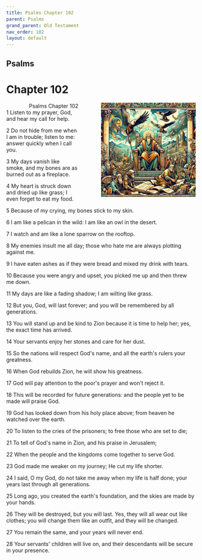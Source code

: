 ```yaml
---
title: Psalms Chapter 102
parent: Psalms
grand_parent: Old Testament
nav_order: 102
layout: default
---
```


## Psalms

# Chapter 102

<div style="clear: both; text-align: right;">
    <div style="max-width: 50%; height: auto; float: right; margin: 0 0 10px 10px; padding-left: 10%;">
        <img src="/assets/Image/Psalms/500/102.jpg" alt="Psalms Chapter 102" class="chapter-image">
    </div>
    <figcaption style="font-size: 14px; text-align: right;">Psalms Chapter 102</figcaption>
</div>
1 Listen to my prayer, God, and hear my call for help.

2 Do not hide from me when I am in trouble; listen to me: answer quickly when I call you.

3 My days vanish like smoke, and my bones are as burned out as a fireplace.

4 My heart is struck down and dried up like grass; I even forget to eat my food.

5 Because of my crying, my bones stick to my skin.

6 I am like a pelican in the wild: I am like an owl in the desert.

7 I watch and am like a lone sparrow on the rooftop.

8 My enemies insult me all day; those who hate me are always plotting against me.

9 I have eaten ashes as if they were bread and mixed my drink with tears.

10 Because you were angry and upset, you picked me up and then threw me down.

11 My days are like a fading shadow; I am wilting like grass.

12 But you, God, will last forever; and you will be remembered by all generations.

13 You will stand up and be kind to Zion because it is time to help her; yes, the exact time has arrived.

14 Your servants enjoy her stones and care for her dust.

15 So the nations will respect God's name, and all the earth's rulers your greatness.

16 When God rebuilds Zion, he will show his greatness.

17 God will pay attention to the poor's prayer and won't reject it.

18 This will be recorded for future generations: and the people yet to be made will praise God.

19 God has looked down from his holy place above; from heaven he watched over the earth.

20 To listen to the cries of the prisoners; to free those who are set to die;

21 To tell of God's name in Zion, and his praise in Jerusalem;

22 When the people and the kingdoms come together to serve God.

23 God made me weaker on my journey; He cut my life shorter.

24 I said, O my God, do not take me away when my life is half done; your years last through all generations.

25 Long ago, you created the earth's foundation, and the skies are made by your hands.

26 They will be destroyed, but you will last. Yes, they will all wear out like clothes; you will change them like an outfit, and they will be changed.

27 You remain the same, and your years will never end.

28 Your servants' children will live on, and their descendants will be secure in your presence.


